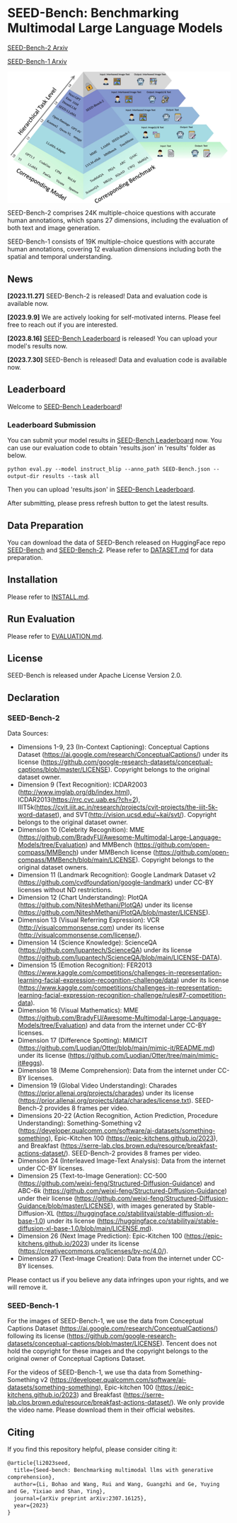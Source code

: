 # SEED-Bench: Benchmarking Multimodal Large Language Models
[SEED-Bench-2 Arxiv](https://arxiv.org/abs/2311.17005)

[SEED-Bench-1 Arxiv](https://arxiv.org/abs/2307.16125)

 <img src="https://github.com/AILab-CVC/SEED-Bench/blob/main/figs/seed-bench-2.jpg" width = "600"  alt="图片名称" align=center />

 SEED-Bench-2 comprises 24K multiple-choice questions with accurate human annotations, which spans 27 dimensions, including the evaluation of both text and image generation.
 
 SEED-Bench-1 consists of 19K multiple-choice questions with accurate human annotations, covering 12 evaluation dimensions
including both the spatial and temporal understanding.
## News
**[2023.11.27]** SEED-Bench-2 is released! Data and evaluation code is available now.

**[2023.9.9]** We are actively looking for self-motivated interns. Please feel free to reach out if you are interested.

**[2023.8.16]** [SEED-Bench Leaderboard](https://huggingface.co/spaces/AILab-CVC/SEED-Bench_Leaderboard) is released! You can upload your model's results now.

**[2023.7.30]** SEED-Bench is released! Data and evaluation code is available now.

## Leaderboard
Welcome to [SEED-Bench Leaderboard](https://huggingface.co/spaces/AILab-CVC/SEED-Bench_Leaderboard)!

### Leaderboard Submission

You can submit your model results in [SEED-Bench Leaderboard](https://huggingface.co/spaces/AILab-CVC/SEED-Bench_Leaderboard) now. You can use our evaluation code to obtain 'results.json' in 'results' folder as below.

```shell
python eval.py --model instruct_blip --anno_path SEED-Bench.json --output-dir results --task all
```

Then you can upload 'results.json' in [SEED-Bench Leaderboard](https://huggingface.co/spaces/AILab-CVC/SEED-Bench_Leaderboard).

After submitting, please press refresh button to get the latest results.

## Data Preparation

You can download the data of SEED-Bench released on HuggingFace repo [SEED-Bench](https://huggingface.co/datasets/AILab-CVC/SEED-Bench) and [SEED-Bench-2](https://huggingface.co/datasets/AILab-CVC/SEED-Bench-2).
Please refer to [DATASET.md](DATASET.md) for data preparation.

## Installation

Please refer to [INSTALL.md](INSTALL.md).

## Run Evaluation

Please refer to [EVALUATION.md](EVALUATION.md).

## License
SEED-Bench is released under Apache License Version 2.0.

## Declaration

### SEED-Bench-2
Data Sources:
- Dimensions 1-9, 23 (In-Context Captioning): Conceptual Captions Dataset (https://ai.google.com/research/ConceptualCaptions/) under its license (https://github.com/google-research-datasets/conceptual-captions/blob/master/LICENSE). Copyright belongs to the original dataset owner.
- Dimension 9 (Text Recognition): ICDAR2003 (http://www.imglab.org/db/index.html), ICDAR2013(https://rrc.cvc.uab.es/?ch=2), IIIT5k(https://cvit.iiit.ac.in/research/projects/cvit-projects/the-iiit-5k-word-dataset), and SVT(http://vision.ucsd.edu/~kai/svt/). Copyright belongs to the original dataset owner.
- Dimension 10 (Celebrity Recognition): MME (https://github.com/BradyFU/Awesome-Multimodal-Large-Language-Models/tree/Evaluation) and MMBench (https://github.com/open-compass/MMBench) under MMBench license (https://github.com/open-compass/MMBench/blob/main/LICENSE). Copyright belongs to the original dataset owners.
- Dimension 11 (Landmark Recognition): Google Landmark Dataset v2 (https://github.com/cvdfoundation/google-landmark) under CC-BY licenses without ND restrictions.
- Dimension 12 (Chart Understanding): PlotQA (https://github.com/NiteshMethani/PlotQA) under its license (https://github.com/NiteshMethani/PlotQA/blob/master/LICENSE).
- Dimension 13 (Visual Referring Expression): VCR (http://visualcommonsense.com) under its license (http://visualcommonsense.com/license/).
- Dimension 14 (Science Knowledge): ScienceQA (https://github.com/lupantech/ScienceQA) under its license (https://github.com/lupantech/ScienceQA/blob/main/LICENSE-DATA).
- Dimension 15 (Emotion Recognition): FER2013 (https://www.kaggle.com/competitions/challenges-in-representation-learning-facial-expression-recognition-challenge/data) under its license (https://www.kaggle.com/competitions/challenges-in-representation-learning-facial-expression-recognition-challenge/rules#7-competition-data).
- Dimension 16 (Visual Mathematics): MME (https://github.com/BradyFU/Awesome-Multimodal-Large-Language-Models/tree/Evaluation) and data from the internet under CC-BY licenses.
- Dimension 17 (Difference Spotting): MIMICIT (https://github.com/Luodian/Otter/blob/main/mimic-it/README.md) under its license (https://github.com/Luodian/Otter/tree/main/mimic-it#eggs).
- Dimension 18 (Meme Comprehension): Data from the internet under CC-BY licenses.
- Dimension 19 (Global Video Understanding): Charades (https://prior.allenai.org/projects/charades) under its license (https://prior.allenai.org/projects/data/charades/license.txt). SEED-Bench-2 provides 8 frames per video.
- Dimensions 20-22 (Action Recognition, Action Prediction, Procedure Understanding): Something-Something v2 (https://developer.qualcomm.com/software/ai-datasets/something-something), Epic-Kitchen 100 (https://epic-kitchens.github.io/2023), and Breakfast (https://serre-lab.clps.brown.edu/resource/breakfast-actions-dataset/). SEED-Bench-2 provides 8 frames per video.
- Dimension 24 (Interleaved Image-Text Analysis): Data from the internet under CC-BY licenses.
- Dimension 25 (Text-to-Image Generation): CC-500 (https://github.com/weixi-feng/Structured-Diffusion-Guidance) and ABC-6k (https://github.com/weixi-feng/Structured-Diffusion-Guidance) under their license (https://github.com/weixi-feng/Structured-Diffusion-Guidance/blob/master/LICENSE), with images generated by Stable-Diffusion-XL (https://huggingface.co/stabilityai/stable-diffusion-xl-base-1.0) under its license (https://huggingface.co/stabilityai/stable-diffusion-xl-base-1.0/blob/main/LICENSE.md).
- Dimension 26 (Next Image Prediction): Epic-Kitchen 100 (https://epic-kitchens.github.io/2023) under its license (https://creativecommons.org/licenses/by-nc/4.0/).
- Dimension 27 (Text-Image Creation): Data from the internet under CC-BY licenses.

Please contact us if you believe any data infringes upon your rights, and we will remove it.

### SEED-Bench-1
For the images of SEED-Bench-1, we use the data from Conceptual Captions Dataset (https://ai.google.com/research/ConceptualCaptions/)
following its license (https://github.com/google-research-datasets/conceptual-captions/blob/master/LICENSE).
Tencent does not hold the copyright for these images and the copyright belongs to the original owner of Conceptual Captions Dataset. 

For the videos of SEED-Bench-1, we use tha data from Something-Something v2 (https://developer.qualcomm.com/software/ai-datasets/something-something),
Epic-kitchen 100 (https://epic-kitchens.github.io/2023) and 
Breakfast (https://serre-lab.clps.brown.edu/resource/breakfast-actions-dataset/). We only provide the video name. Please download them in their official websites.


## Citing
If you find this repository helpful, please consider citing it:
```
@article{li2023seed,
  title={Seed-bench: Benchmarking multimodal llms with generative comprehension},
  author={Li, Bohao and Wang, Rui and Wang, Guangzhi and Ge, Yuying and Ge, Yixiao and Shan, Ying},
  journal={arXiv preprint arXiv:2307.16125},
  year={2023}
}
```
